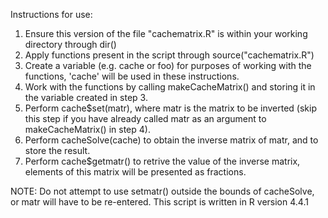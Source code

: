 Instructions for use:
1. Ensure this version of the file "cachematrix.R" is within your working directory through dir()
2. Apply functions present in the script through source("cachematrix.R")
3. Create a variable (e.g. cache or foo) for purposes of working with the functions, 'cache' will be used in these instructions.
4. Work with the functions by calling makeCacheMatrix() and storing it in the variable created in step 3.
5. Perform cache$set(matr), where matr is the matrix to be inverted (skip this step if you have already called matr as an argument to makeCacheMatrix() in step 4).
6. Perform cacheSolve(cache) to obtain the inverse matrix of matr, and to store the result.
7. Perform cache$getmatr() to retrive the value of the inverse matrix, elements of this matrix will be presented as fractions.

NOTE:
Do not attempt to use setmatr() outside the bounds of cacheSolve, or matr will have to be re-entered.
This script is written in R version 4.4.1
